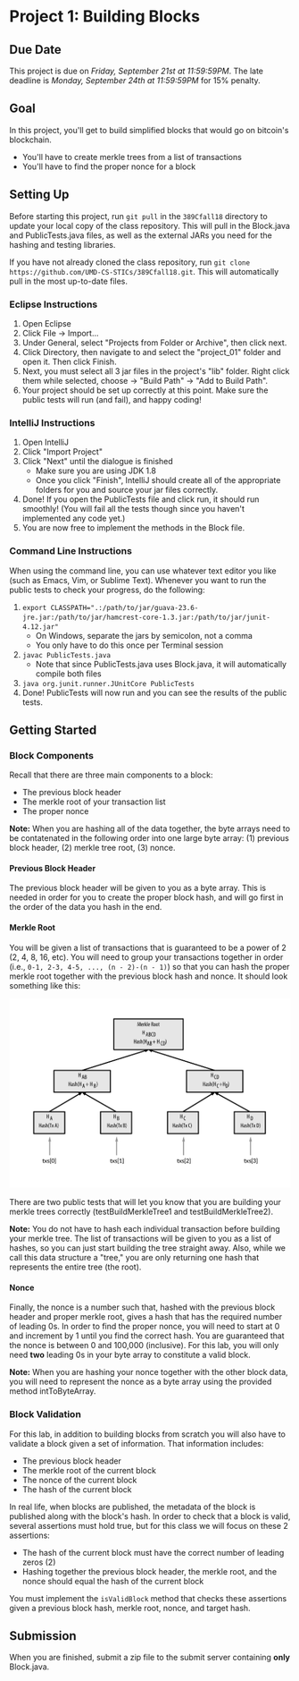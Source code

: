 # Project 1: Building Blocks
 
## Due Date

This project is due on *Friday, September 21st at 11:59:59PM*. The late deadline is *Monday, September 24th at 11:59:59PM* for 15% penalty.

## Goal

In this project, you'll get to build simplified blocks that would go on bitcoin's blockchain.
- You'll have to create merkle trees from a list of transactions
- You'll have to find the proper nonce for a block

## Setting Up

Before starting this project, run `git pull` in the `389Cfall18` directory to update your local copy of the class repository. This will pull in the Block.java and PublicTests.java files, as well as the external JARs you need for the hashing and testing libraries.  

If you have not already cloned the class repository, run `git clone https://github.com/UMD-CS-STICs/389Cfall18.git`. This will automatically pull in the most up-to-date files.

### Eclipse Instructions

1. Open Eclipse
2. Click File -> Import...
3. Under General, select "Projects from Folder or Archive", then click next.
4. Click Directory, then navigate to and select the "project_01" folder and open it. Then click Finish.
5. Next, you must select all 3 jar files in the project's "lib" folder. Right click them while selected, choose -> "Build Path" -> "Add to Build Path".
6. Your project should be set up correctly at this point. Make sure the public tests will run (and fail), and happy coding!

### IntelliJ Instructions

1. Open IntelliJ
2. Click "Import Project"
3. Click "Next" until the dialogue is finished
   * Make sure you are using JDK 1.8
   * Once you click "Finish", IntelliJ should create all of the appropriate folders for you and source your jar files correctly.
4. Done! If you open the PublicTests file and click run, it should run smoothly! (You will fail all the tests though since you haven't implemented any code yet.)
5. You are now free to implement the methods in the Block file.

### Command Line Instructions

When using the command line, you can use whatever text editor you like (such as Emacs, Vim, or Sublime Text). Whenever you want to run the public tests to check your progress, do the following:
1. `export CLASSPATH=".:/path/to/jar/guava-23.6-jre.jar:/path/to/jar/hamcrest-core-1.3.jar:/path/to/jar/junit-4.12.jar"`
   * On Windows, separate the jars by semicolon, not a comma
   * You only have to do this once per Terminal session
2. `javac PublicTests.java`
   * Note that since PublicTests.java uses Block.java, it will automatically compile both files
3. `java org.junit.runner.JUnitCore PublicTests`
4. Done! PublicTests will now run and you can see the results of the public tests.

## Getting Started

### Block Components

Recall that there are three main components to a block:
- The previous block header
- The merkle root of your transaction list
- The proper nonce

**Note:** When you are hashing all of the data together, the byte arrays need to be contatenated in the following order into one large byte array: (1) previous block header, (2) merkle tree root, (3) nonce. 

#### Previous Block Header

The previous block header will be given to you as a byte array. This is needed in order for you to create the proper block hash, and will go first in the order of the data you hash in the end.

#### Merkle Root

You will be given a list of transactions that is guaranteed to be a power of 2 (2, 4, 8, 16, etc). You will need to group your transactions together in order (i.e., `0-1, 2-3, 4-5, ..., (n - 2)-(n - 1)`) so that you can hash the proper merkle root together with the previous block hash and nonce. It should look something like this:

![merkle tree](images/merkle_tree.png)

There are two public tests that will let you know that you are building your merkle trees correctly (testBuildMerkleTree1 and testBuildMerkleTree2).

**Note:** You do not have to hash each individual transaction before building your merkle tree. The list of transactions will be given to you as a list of hashes, so you can just start building the tree straight away. Also, while we call this data structure a "tree," you are only returning one hash that represents the entire tree (the root).

#### Nonce

Finally, the nonce is a number such that, hashed with the previous block header and proper merkle root, gives a hash that has the required number of leading 0s. In order to find the proper nonce, you will need to start at 0 and increment by 1 until you find the correct hash. You are guaranteed that the nonce is between 0 and 100,000 (inclusive). For this lab, you will only need **two** leading 0s in your byte array to constitute a valid block. 

**Note:** When you are hashing your nonce together with the other block data, you will need to represent the nonce as a byte array using the provided method intToByteArray.

### Block Validation

For this lab, in addition to building blocks from scratch you will also have to validate a block given a set of information. That information includes:
- The previous block header
- The merkle root of the current block
- The nonce of the current block
- The hash of the current block

In real life, when blocks are published, the metadata of the block is published along with the block's hash. In order to check that a block is valid, several assertions must hold true, but for this class we will focus on these 2 assertions:
- The hash of the current block must have the correct number of leading zeros (2)
- Hashing together the previous block header, the merkle root, and the nonce should equal the hash of the current block

You must implement the `isValidBlock` method that checks these assertions given a previous block hash, merkle root, nonce, and target hash.

## Submission

When you are finished, submit a zip file to the submit server containing **only** Block.java.
